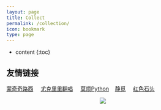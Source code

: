 ```yaml
---
layout: page
title: Collect
permalink: /collection/
icon: bookmark
type: page
---
```


* content
{:toc}

## 友情链接

[蒙奇奇路西](https://www.jianshu.com/u/ef21221a874d) &nbsp;&nbsp;&nbsp; [尤克里里翻唱](https://space.bilibili.com/171804021/channel/detail?cid=82518) &nbsp;&nbsp;&nbsp; [莫烦Python](https://morvanzhou.github.io/)&nbsp;&nbsp;&nbsp; [静觅](https://cuiqingcai.com/) &nbsp;&nbsp;&nbsp; [红色石头](http://redstonewill.com/)

<center class="half">
    <img src="{{ "/asserts/img/collect.jpg" | prepend: site.baseurl }}"/>
</center>





